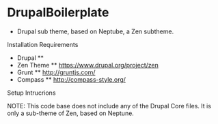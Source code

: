 DrupalBoilerplate
=================

* Drupal sub theme, based on Neptube, a Zen subtheme.

Installation Requirements

* Drupal
**
* Zen Theme
** https://www.drupal.org/project/zen
* Grunt
** http://gruntjs.com/
* Compass
** http://compass-style.org/

Setup Intrucrions

NOTE: This code base does not include any of the Drupal Core files. It is only a sub-theme of Zen, based on Neptune.

